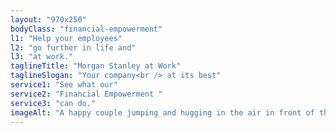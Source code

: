 ```yaml
---
layout: "970x250"
bodyClass: "financial-empowerment"
l1: "Help your employees"
l2: "go further in life and"
l3: "at work."
taglineTitle: "Morgan Stanley at Work"
taglineSlogan: "Your company<br /> at its best"
service1: "See what our"
service2: "Financial Empowerment "
service3: "can do."
imageAlt: "A happy couple jumping and hugging in the air in front of their newly purchased home."
---
```

